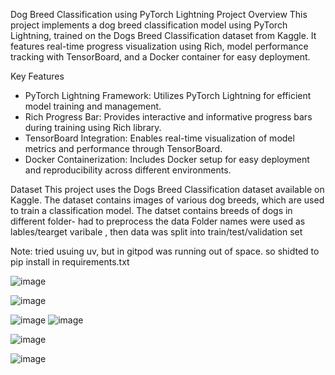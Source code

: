 Dog Breed Classification using PyTorch Lightning
Project Overview
This project implements a dog breed classification model using PyTorch Lightning, trained on the Dogs Breed Classification dataset from Kaggle. It features real-time progress visualization using Rich, model performance tracking with TensorBoard, and a Docker container for easy deployment.

Key Features
- PyTorch Lightning Framework: Utilizes PyTorch Lightning for efficient model training and management.
- Rich Progress Bar: Provides interactive and informative progress bars during training using Rich library.
- TensorBoard Integration: Enables real-time visualization of model metrics and performance through TensorBoard.
- Docker Containerization: Includes Docker setup for easy deployment and reproducibility across different environments.

Dataset
This project uses the Dogs Breed Classification dataset available on Kaggle. 
The dataset contains images of various dog breeds, which are used to train a classification model.
The datset contains breeds of dogs in different folder- had to preprocess the data
Folder names were used as lables/tearget varibale , then data was split into train/test/validation set

Note: tried usuing uv, but in gitpod was running out of space. so shidted to pip install in requirements.txt 

![image](https://github.com/user-attachments/assets/beb7f832-48bc-4e37-b9c3-6dcb0967b7b4) 

![image](https://github.com/user-attachments/assets/3662bbbb-8f91-4284-b8dc-63eda08707e3) 

![image](https://github.com/user-attachments/assets/95678f18-790f-4fd9-9b72-534ea409c98e)
![image](https://github.com/user-attachments/assets/bb5bc65f-4866-4809-b651-ff599468a501)

![image](https://github.com/user-attachments/assets/d26ce201-e6a2-43d2-983e-e262911368cf)


![image](https://github.com/user-attachments/assets/4e0fb84c-f171-4904-b1a2-9b1965e3f37c)










